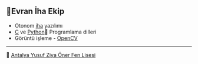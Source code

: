 ## 🛫Evran İha Ekip

+ Otonom [iha](https://tr.wikipedia.org/wiki/%C4%B0nsans%C4%B1z_hava_arac%C4%B1) yazılımı
+ [C](https://tr.wikipedia.org/wiki/C_(programlama_dili)) ve [Python](https://www.python.org)🐍 Programlama dilleri
+ Görüntü işleme - [OpenCV](https://opencv.org)

---

🚩 [Antalya Yusuf Ziya Öner Fen Lisesi](https://antalyafenlisesi.meb.k12.tr)
